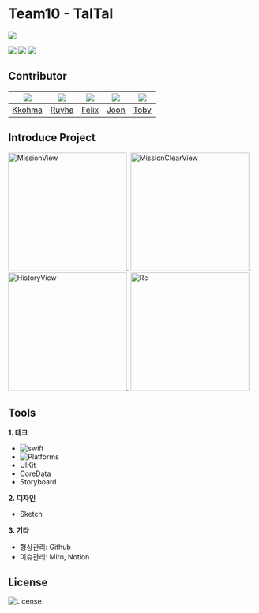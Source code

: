 # Team10 - TalTal
<img src="https://user-images.githubusercontent.com/103024858/183246263-9921cc12-eae3-4df7-836a-7557cfcaa641.jpg">
<p>
  <img src="https://img.shields.io/badge/Swift-5.0%2B-brightgreen">
  <img src="https://img.shields.io/badge/Platforms-iOS%2015%2B%20%7C%20macOS-green">
  <img src="https://img.shields.io/badge/License-MIT-yellowgreen">
 </p>
 
## Contributor
|<img src="https://user-images.githubusercontent.com/103024858/182799602-4fbc64a8-c327-498b-a1c4-08c7082b3cc6.png">|<img src="https://user-images.githubusercontent.com/103024858/182806736-9d680406-9e6d-4f7a-a293-166e57fe5f62.png">|<img src="https://user-images.githubusercontent.com/103024858/182799610-c48c359d-a6b7-433d-8dbe-ef0201734c58.png">|<img src="https://user-images.githubusercontent.com/103024858/182799614-f1c1a01a-cac0-425b-96be-640481344d16.png">|<img src="https://user-images.githubusercontent.com/103024858/182799594-bdc8d302-cd9d-4d47-9d45-3dd3c6e715bc.png">|
|:-:|:-:|:-:|:-:|:-:|
|[Kkohma](https://github.com/hminkim)|[Ruyha](https://github.com/RuyHa)|[Felix](https://github.com/Felix9971)|[Joon](https://github.com/ChickenJoah)|[Toby](https://github.com/E-know)|

## Introduce Project
<img alt="MissionView" src="https://user-images.githubusercontent.com/103024858/183246092-78894a93-8af2-4b7d-8d07-0a920dce84cc.jpg" width = 240>.
<img alt="MissionClearView" src="https://user-images.githubusercontent.com/103024858/183246098-fc44a519-5cea-4091-ba62-88dc43f63e2c.jpg" width = 240>.
<img alt="HistoryView" src="https://user-images.githubusercontent.com/103024858/183246101-3daffede-818e-43fa-a976-fd4713d50f62.jpg" width = 240>.
<img alt="Re" src="https://user-images.githubusercontent.com/103024858/183246099-5f36315c-5b84-4fdb-a4ee-94ce7f0c32e4.jpg" width = 240>

## Tools
**1. 테크**
  - ![swift](https://img.shields.io/badge/Swift-5.0%2B-brightgreen)
  - ![Platforms](https://img.shields.io/badge/Platforms-iOS%2015%2B%20%7C%20macOS-green)
  - UIKit
  - CoreData
  - Storyboard

**2. 디자인**
  - Sketch

**3. 기타**
  - 형상관리: Github
  - 이슈관리: Miro, Notion

## License
![License](https://img.shields.io/badge/License-MIT-yellowgreen)
